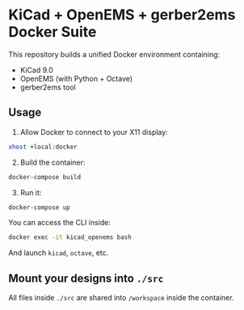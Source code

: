 # KiCad + OpenEMS + gerber2ems Docker Suite

This repository builds a unified Docker environment containing:
- KiCad 9.0
- OpenEMS (with Python + Octave)
- gerber2ems tool

## Usage

1. Allow Docker to connect to your X11 display:

```bash
xhost +local:docker
```

2. Build the container:

```bash
docker-compose build
```

3. Run it:

```bash
docker-compose up
```

You can access the CLI inside:

```bash
docker exec -it kicad_openems bash
```

And launch `kicad`, `octave`, etc.

## Mount your designs into `./src`
All files inside `./src` are shared into `/workspace` inside the container.
